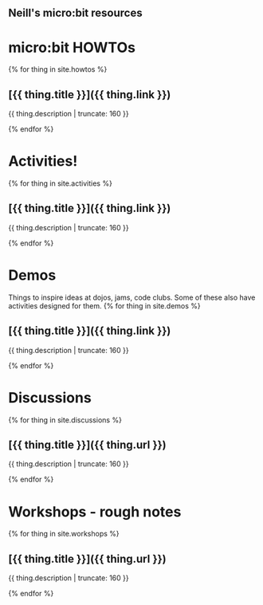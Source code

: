## Neill's micro:bit resources

# micro:bit HOWTOs

{% for thing in site.howtos %}

## [{{ thing.title }}]({{ thing.link }})

<p class="post-excerpt">{{ thing.description | truncate: 160 }}</p>

{% endfor %}   


# Activities!

{% for thing in site.activities %}

## [{{ thing.title }}]({{ thing.link }})

<p class="post-excerpt">{{ thing.description | truncate: 160 }}</p>

{% endfor %}    

# Demos

Things to inspire ideas at dojos, jams, code clubs.  Some of these also have activities designed for them.
{% for thing in site.demos %}

## [{{ thing.title }}]({{ thing.link }})

<p class="post-excerpt">{{ thing.description | truncate: 160 }}</p>

{% endfor %}   

# Discussions

{% for thing in site.discussions %}

## [{{ thing.title }}]({{ thing.url }})

<p class="post-excerpt">{{ thing.description | truncate: 160 }}</p>

{% endfor %}   

# Workshops - rough notes

{% for thing in site.workshops %}

## [{{ thing.title }}]({{ thing.url }})

<p class="post-excerpt">{{ thing.description | truncate: 160 }}</p>

{% endfor %}   